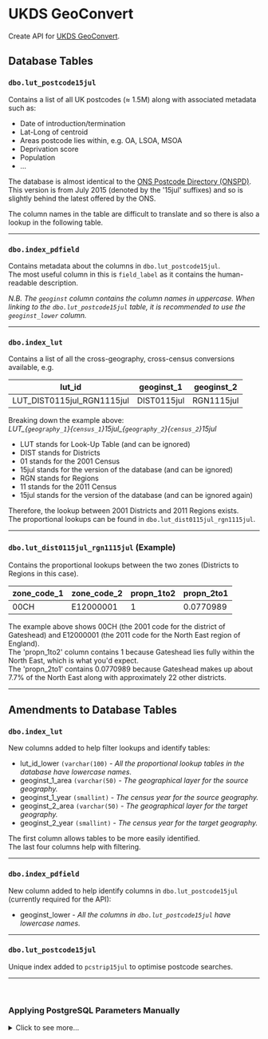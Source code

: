 # UKDS GeoConvert

Create API for [UKDS GeoConvert](http://geoconvert.ukdataservice.ac.uk/).

## Database Tables

### `dbo.lut_postcode15jul`  
Contains a list of all UK postcodes (≈ 1.5M) along with associated metadata such as:

- Date of introduction/termination
- Lat-Long of centroid
- Areas postcode lies within, e.g. OA, LSOA, MSOA
- Deprivation score
- Population
- ...

The database is almost identical to the [ONS Postcode Directory (ONSPD)](https://geoportal.statistics.gov.uk/search?collection=Dataset&sort=-created&tags=all(PRD_ONSPD)).  
This version is from July 2015 (denoted by the '15jul' suffixes) and so is slightly behind the latest offered by the ONS.

The column names in the table are difficult to translate and so there is also a lookup in the following table.

<hr />

### `dbo.index_pdfield`  
Contains metadata about the columns in `dbo.lut_postcode15jul`.  
The most useful column in this is `field_label` as it contains the human-readable description.

*N.B. The `geoginst` column contains the column names in uppercase. When linking to the `dbo.lut_postcode15jul` table, it is recommended to use the `geoginst_lower` column.*

<hr />

### `dbo.index_lut`  
Contains a list of all the cross-geography, cross-census conversions available, e.g.

| lut_id                     | geoginst_1  | geoginst_2 |
|----------------------------|-------------|------------|
| LUT_DIST0115jul_RGN1115jul | DIST0115jul | RGN1115jul |

Breaking down the example above:  
*LUT_{`geography_1`}{`census_1`}15jul_{`geography_2`}{`census_2`}15jul*

- LUT stands for Look-Up Table (and can be ignored)
- DIST stands for Districts
- 01 stands for the 2001 Census
- 15jul stands for the version of the database (and can be ignored)
- RGN stands for Regions
- 11 stands for the 2011 Census
- 15jul stands for the version of the database (and can be ignored again)

Therefore, the lookup between 2001 Districts and 2011 Regions exists.  
The proportional lookups can be found in `dbo.lut_dist0115jul_rgn1115jul`.

<hr />

### `dbo.lut_dist0115jul_rgn1115jul` (Example)  
Contains the proportional lookups between the two zones (Districts to Regions in this case).

| zone_code_1 | zone_code_2 | propn_1to2 | propn_2to1 |
|-------------|-------------|------------|------------|
| 00CH        | E12000001   | 1          | 0.0770989  |

The example above shows 00CH (the 2001 code for the district of Gateshead) and E12000001 (the 2011 code for the North East region of England).  
The 'propn_1to2' column contains 1 because Gateshead lies fully within the North East, which is what you'd expect.  
The 'propn_2to1' contains 0.0770989 because Gateshead makes up about 7.7% of the North East along with approximately 22 other districts.

<hr />

## Amendments to Database Tables

### `dbo.index_lut`

New columns added to help filter lookups and identify tables:

- lut_id_lower `(varchar(100)` - *All the proportional lookup tables in the database have lowercase names.*
- geoginst_1_area `(varchar(50)` - *The geographical layer for the source geography.*
- geoginst_1_year `(smallint)` - *The census year for the source geography.*
- geoginst_2_area `(varchar(50)` - *The geographical layer for the target geography.*
- geoginst_2_year `(smallint)` - *The census year for the target geography.*

The first column allows tables to be more easily identified.  
The last four columns help with filtering.

<hr />

### `dbo.index_pdfield`

New column added to help identify columns in `dbo.lut_postcode15jul` (currently required for the API):

- geoginst_lower - *All the columns in `dbo.lut_postcode15jul` have lowercase names.*

<hr />

### `dbo.lut_postcode15jul`

Unique index added to `pcstrip15jul` to optimise postcode searches.

<hr />
<br />

### Applying PostgreSQL Parameters Manually

<details>
  <summary>Click to see more...</summary>
  
  It is preferable to set the parameters when creating the database in Terraform.  
  These are the instructions if you want to do so manually.
  
  #### Login
  
  1. Log into [AWS Single Sign-On](https://d-936702e084.awsapps.com/start#/).
  2. Go to the [RDS section](https://console.aws.amazon.com/rds/).
  3. In the left-hand menu, select 'Parameter groups'.
  
  #### Create Parameter Group
  
  You can't edit a **default** parameter group so you have to create a custom group to work with.
  
  1. In the top-right, click 'Create parameter group'.
  2. In the 'Parameter group family' dropdown, select 'postgres12'.
  3. Type in a meaningful name and a brief description.
  
  #### Edit Parameter Group
  
  1. Click on the parameter group to see the parameters.
  2. In the top-right, click 'Edit parameters'.
  
  The parameter values below are based on recommendations from [PG Config](https://www.pgconfig.org/).  
  N.B. Not all recommendations are compatible so only some of the recommendations were implemented.
  
  3. Change the following values (you can filter the parameters to more easily find them):  
```
| MEMORY                   |        |  
|--------------------------|--------|  
| work_mem                 | 3276   |  
| maintenance_work_mem     | 262144 |  

| CHECKPOINTS              |        |  
|--------------------------|--------|  
| min_wal_size             | 4096   |  
| max_wal_size             | 16384  |  
| wal_buffers              | -1     |  

| STORAGE                  |        |  
|--------------------------|--------|  
| random_page_cost         | 1.1    |  
| effective_io_concurrency | 200    |  
```

  #### Applying the Parameter Group

  1. Go back to the [RDS section](https://console.aws.amazon.com/rds/).
  2. Click on 'DB Instances'.
  3. Click on the database you are working with.
  4. In the top-right, click 'Modify'.
  5. Under 'Additional configuration > Database options', choose your newly created group in the 'DB parameter group' dropdown.
  
  #### Turning on Performance Insights (Optional)
  
  It is also recommended to turn on 'Performance Insights' if it is not active. Stick with the defaults for 'Retention period' and 'Master key'.
  
  #### Applying the Parameter Group (Continued)
  
  6. Scroll to the bottom and click 'Continue'.
  7. Review the summary of your changes and ensure the 'Apply immediately' checkbox is selected.
  8. Click 'Modify DB instance'. It will take a few minutes to apply the changes.
  
  #### Rebooting to Apply Changes
  
  1. Click on the database you are working with.
  2. Click on the 'Configuration' tab.
  3. You should see `(pending-reboot)` next to the 'Paramter group' value. In the top-right, click the 'Actions' dropdown and select 'Reboot'.
  4. Click 'Confirm'. Again, this will take a few minutes to complete.
</details>

